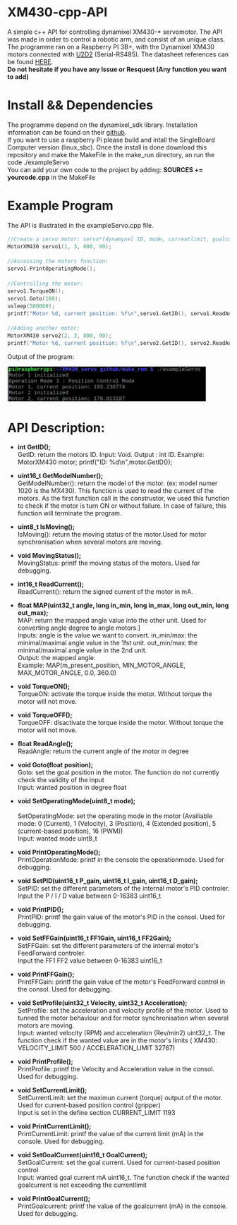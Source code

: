 # XM430-cpp-API
A simple c++ API for controlling dynamixel XM430-* servomotor.
The API was made in order to control a robotic arm, and consist of an unique class. The programme ran on a Raspberry PI 3B+, with the Dynamixel XM430 motors connected with [U2D2](http://www.robotis.us/u2d2/) (Serial-RS485).
The datasheet references can be found [HERE](http://support.robotis.com/en/product/actuator/dynamixel_x/xm_series/xm430-w350.htm#bookmark5). 
<br /> **Do not hesitate if you have any Issue or Resquest (Any function you want to add)**

# Install && Dependencies
The programme depend on the dynamixel_sdk library. Installation information can be found on their [github](https://github.com/ROBOTIS-GIT/DynamixelSDK). 
<br />If you want to use a raspberry Pi please build and intall the SingleBoard Computer version (linux_sbc). 
Once the install is done download this repository and make the MakeFile in the make_run directory, an run the code ./exampleServo
<br />You can add your own code to the project by adding: __SOURCES += yourcode.cpp__ in the MakeFile

# Example Program
The API is illustrated in the exampleServo.cpp file.

```c
//Create a servo motor: servo*(dynamyxel ID, mode, currentlimit, goalcurrent)
MotorXM430 servo1(1, 3, 800, 90);
	
//Accessing the motors function:
servo1.PrintOperatingMode();
	
//Controlling the motor:
servo1.TorqueON();
servo1.Goto(180);
usleep(500000);
printf("Motor %d, current position: %f\n",servo1.GetID(), servo1.ReadAngle());
	
//Adding another motor:
MotorXM430 servo2(2, 3, 800, 90);
printf("Motor %d, current position: %f\n",servo2.GetID(), servo2.ReadAngle());
```

Output of the program:

<img src="/images/ExampleRUN.PNG" width="450">

# API Description:
* __int GetID();__
<br />GetID: return the motors ID. Input: Void. Output : int ID. Example: MotorXM430 motor; printf("ID: %d\n",motor.GetID());

* __uint16_t GetModelNumber();__
<br />GetModelNumber(): return the model of the motor. (ex: model numer 1020 is the MX430). This function is used to read the current of the motors. As the first function call in the construstor, we used this function to check if the motor is turn ON or without failure. In case of failure, this function will terminate the program.

* __uint8_t IsMoving();__
<br />IsMoving(): return the moving status of the motor.Used for motor synchronisation when several motors are moving.

* __void MovingStatus();__
<br />MovingStatus: printf the moving status of the motors. Used for debugging.

* __int16_t ReadCurrent();__
<br />ReadCurrent(): return the signed current of the motor in mA. 

* __float MAP(uint32_t angle, long in_min, long in_max, long out_min, long out_max);__
<br />MAP: return the mapped angle value into the other unit. Used for converting angle degree to angle motors.]
<br />Inputs: angle is the value we want to convert. in_min/max: the minimal/maximal angle value in the 1fst unit. out_min/max: the minimal/maximal angle value in the 2nd unit.
<br />Output: the mapped angle.
<br />Example: MAP(m_present_position, MIN_MOTOR_ANGLE, MAX_MOTOR_ANGLE, 0.0, 360.0)
	
* __void TorqueON();__
<br />TorqueON: activate the torque inside the motor. Without torque the motor will not move.

* __void TorqueOFF();__
<br />TorqueOFF: disactivate the torque inside the motor. Without torque the motor will not move.

* __float ReadAngle();__ 
<br />ReadAngle: return the current angle of the motor in degree

* __void Goto(float position);__
<br />Goto: set the goal position in the motor. The function do not currently check the validity of the input
<br />Input: wanted position in degree float

* __void SetOperatingMode(uint8_t mode);__	
<br />SetOperatingMode: set the operating mode in the motor (Availiable mode: 0 (Current), 1 (Velocity), 3 (Position), 4 (Extended position), 5 (current-based position), 16 (PWM))
<br />Input: wanted mode uint8_t

* __void PrintOperatingMode();__
<br />PrintOperationMode: printf in the console the operationmode. Used for debugging.

* __void SetPID(uint16_t P_gain, uint16_t I_gain, uint16_t D_gain);__
<br />SetPID: set the different parameters of the internal motor's PID controler.
<br />Input the P / I / D value between 0-16383 uint16_t

* __void PrintPID();__
<br />PrintPID: printf the gain value of the motor's PID in the consol. Used for debugging.

* __void SetFFGain(uint16_t FF1Gain, uint16_t FF2Gain);__
<br />SetFFGain: set the different parameters of the internal motor's FeedForward controler.
<br />Input the FF1 FF2 value between 0-16383 uint16_t

* __void PrintFFGain();__
<br />PrintFFGain: printf the gain value of the motor's FeedForward control in the consol. Used for debugging.
	
* __void SetProfile(uint32_t Velocity, uint32_t Acceleration);__
<br />SetProfile: set the acceleration and velocity profile of the motor. Used to tunned the motor behaviour and for motor synchronisation when several motors are moving.
<br />Input: wanted velocity (RPM) and acceleration (Rev/min2) uint32_t. The function check if the wanted value are in the motor's limits ( XM430: VELOCITY_LIMIT 500 / ACCELERATION_LIMIT 32767)

* __void PrintProfile();__
<br />PrintProfile: printf the Velocity and Acceleration value in the consol. Used for debugging.

* __void SetCurrentLimit();__
<br />SetCurrentLimit: set the maximun current (torque) output of the motor. Used for current-based position control (gripper)
<br />Input is set in the define section CURRENT_LIMIT 1193

* __void PrintCurrentLimit();__
<br />PrintCurrentLimit: printf the value of the current limit (mA) in the console. Used for debugging.
	
* __void SetGoalCurrent(uint16_t GoalCurrent);__
<br />SetGoalCurrent: set the goal current. Used for current-based position control
<br />Input: wanted goal current mA uint16_t. The function check if the wanted goalcurrent is not exceeding the currentlimit

* __void PrintGoalCurrent();__
<br />PrintGoalcurrent: printf the value of the goalcurrent (mA) in the console. Used for debugging.
